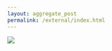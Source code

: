 ```yaml
---
layout: aggregate_post
permalink: /external/index.html
---
```

<div id="post"><img style="display:block; margin: auto;" src="{{site.baseurl}}/assets/images/spinner.gif"/></div>


